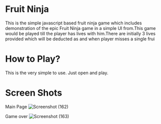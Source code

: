 # Fruit Ninja
This is the simple javascript based fruit ninja game which includes demonstration of the epic Fruit Ninja game in a simple UI from.This game would be played till the player has lives with him.There are initially 3 lives provided which will be deducted as and when player misses a single frui

# How to Play?
This is the very simple to use.
Just open and play.

# Screen Shots
Main Page
![Screenshot (162)](https://user-images.githubusercontent.com/87376932/155844738-1d4f8ce3-98ce-4103-a79e-75e6332dc7f3.png)


Game over
![Screenshot (163)](https://user-images.githubusercontent.com/87376932/155844803-7f84bb96-d31c-49aa-9058-d966308af78b.png)



